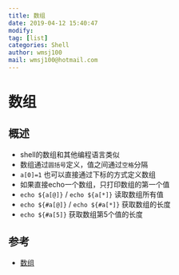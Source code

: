 ```yaml
---
title: 数组
date: 2019-04-12 15:40:47	
modify: 
tag: [list]
categories: Shell
author: wmsj100
mail: wmsj100@hotmail.com
---
```


# 数组

## 概述
- shell的数组和其他编程语言类似
- 数组通过`圆括号`定义，值之间通过`空格`分隔
- `a[0]=1` 也可以直接通过下标的方式定义数组
- 如果直接echo一个数组，只打印数组的第一个值
- `echo ${a[@]}` / `echo ${a[*]}` 读取数组所有值
- `echo ${#a[@]}` / `echo ${#a[*]}` 获取数组的长度
- `echo ${#a[5]}` 获取数组第5个值的长度

## 参考
- [数组](http://c.biancheng.net/cpp/view/7002.html)
